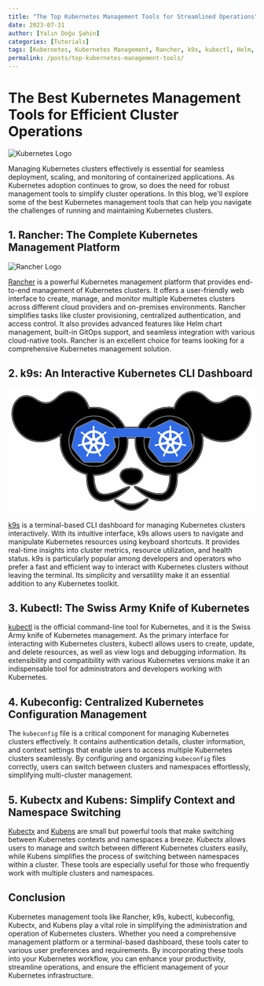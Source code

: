 ```yaml
---
title: "The Top Kubernetes Management Tools for Streamlined Operations"
date: 2023-07-31
author: [Yalın Doğu Şahin]
categories: [Tutorials]
tags: [Kubernetes, Kubernetes Management, Rancher, k9s, kubectl, Helm, Prometheus, Grafana, Kubeadm, Velero]
permalink: /posts/top-kubernetes-management-tools/
---
```



# The Best Kubernetes Management Tools for Efficient Cluster Operations

![Kubernetes Logo](https://upload.wikimedia.org/wikipedia/commons/thumb/3/39/Kubernetes_logo_without_workmark.svg/320px-Kubernetes_logo_without_workmark.svg.png)

Managing Kubernetes clusters effectively is essential for seamless deployment, scaling, and monitoring of containerized applications. As Kubernetes adoption continues to grow, so does the need for robust management tools to simplify cluster operations. In this blog, we'll explore some of the best Kubernetes management tools that can help you navigate the challenges of running and maintaining Kubernetes clusters.

## 1. **Rancher: The Complete Kubernetes Management Platform**

![Rancher Logo](https://www.rancher.com/assets/img/logos/rancher-suse-logo-horizontal-color.svg)

[Rancher](https://rancher.com/) is a powerful Kubernetes management platform that provides end-to-end management of Kubernetes clusters. It offers a user-friendly web interface to create, manage, and monitor multiple Kubernetes clusters across different cloud providers and on-premises environments. Rancher simplifies tasks like cluster provisioning, centralized authentication, and access control. It also provides advanced features like Helm chart management, built-in GitOps support, and seamless integration with various cloud-native tools. Rancher is an excellent choice for teams looking for a comprehensive Kubernetes management solution.

## 2. **k9s: An Interactive Kubernetes CLI Dashboard**

![k9s Logo](https://raw.githubusercontent.com/derailed/k9s/master/assets/k9s.png)

[k9s](https://k9scli.io/) is a terminal-based CLI dashboard for managing Kubernetes clusters interactively. With its intuitive interface, k9s allows users to navigate and manipulate Kubernetes resources using keyboard shortcuts. It provides real-time insights into cluster metrics, resource utilization, and health status. k9s is particularly popular among developers and operators who prefer a fast and efficient way to interact with Kubernetes clusters without leaving the terminal. Its simplicity and versatility make it an essential addition to any Kubernetes toolkit.

## 3. **Kubectl: The Swiss Army Knife of Kubernetes**

[kubectl](https://kubernetes.io/docs/reference/kubectl/overview/) is the official command-line tool for Kubernetes, and it is the Swiss Army knife of Kubernetes management. As the primary interface for interacting with Kubernetes clusters, kubectl allows users to create, update, and delete resources, as well as view logs and debugging information. Its extensibility and compatibility with various Kubernetes versions make it an indispensable tool for administrators and developers working with Kubernetes.

## 4. **Kubeconfig: Centralized Kubernetes Configuration Management**

The `kubeconfig` file is a critical component for managing Kubernetes clusters effectively. It contains authentication details, cluster information, and context settings that enable users to access multiple Kubernetes clusters seamlessly. By configuring and organizing `kubeconfig` files correctly, users can switch between clusters and namespaces effortlessly, simplifying multi-cluster management.

## 5. **Kubectx and Kubens: Simplify Context and Namespace Switching**

[Kubectx](https://github.com/ahmetb/kubectx) and [Kubens](https://github.com/ahmetb/kubectx) are small but powerful tools that make switching between Kubernetes contexts and namespaces a breeze. Kubectx allows users to manage and switch between different Kubernetes clusters easily, while Kubens simplifies the process of switching between namespaces within a cluster. These tools are especially useful for those who frequently work with multiple clusters and namespaces.

## Conclusion

Kubernetes management tools like Rancher, k9s, kubectl, kubeconfig, Kubectx, and Kubens play a vital role in simplifying the administration and operation of Kubernetes clusters. Whether you need a comprehensive management platform or a terminal-based dashboard, these tools cater to various user preferences and requirements. By incorporating these tools into your Kubernetes workflow, you can enhance your productivity, streamline operations, and ensure the efficient management of your Kubernetes infrastructure.
